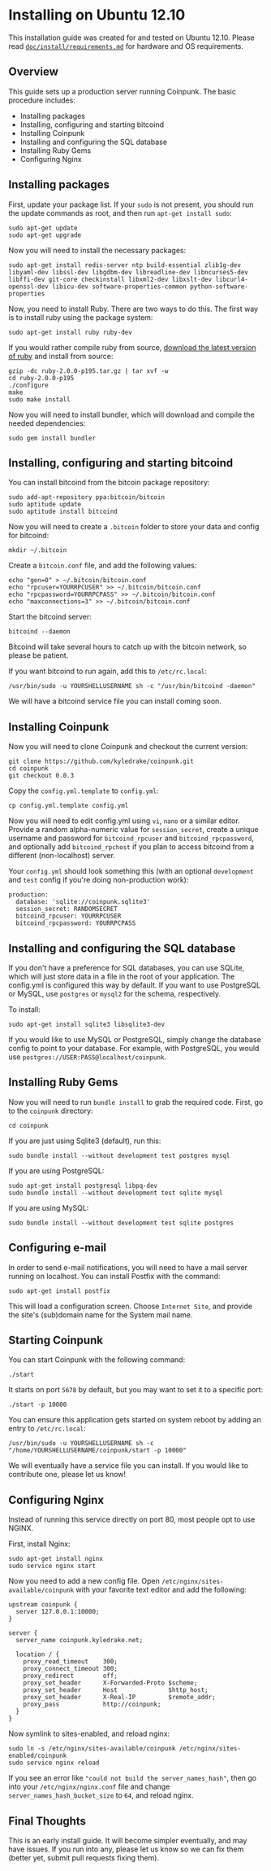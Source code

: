 # Installing on Ubuntu 12.10

This installation guide was created for and tested on Ubuntu 12.10. Please read [`doc/install/requirements.md`](./requirements.md) for hardware and OS requirements.

## Overview

This guide sets up a production server running Coinpunk. The basic procedure includes:

* Installing packages
* Installing, configuring and starting bitcoind
* Installing Coinpunk
* Installing and configuring the SQL database
* Installing Ruby Gems
* Configuring Nginx

## Installing packages

First, update your package list. If your `sudo` is not present, you should run the update commands as root, and then run `apt-get install sudo`:

    sudo apt-get update
    sudo apt-get upgrade

Now you will need to install the necessary packages:

    sudo apt-get install redis-server ntp build-essential zlib1g-dev libyaml-dev libssl-dev libgdbm-dev libreadline-dev libncurses5-dev libffi-dev git-core checkinstall libxml2-dev libxslt-dev libcurl4-openssl-dev libicu-dev software-properties-common python-software-properties

Now, you need to install Ruby. There are two ways to do this. The first way is to install ruby using the package system:

    sudo apt-get install ruby ruby-dev

If you would rather compile ruby from source, [download the latest version of ruby](http://www.ruby-lang.org/en/downloads) and install from source:

    gzip -dc ruby-2.0.0-p195.tar.gz | tar xvf -w
    cd ruby-2.0.0-p195
    ./configure
    make
    sudo make install

Now you will need to install bundler, which will download and compile the needed dependencies:

    sudo gem install bundler

## Installing, configuring and starting bitcoind

You can install bitcoind from the bitcoin package repository:

    sudo add-apt-repository ppa:bitcoin/bitcoin
    sudo aptitude update
    sudo aptitude install bitcoind

Now you will need to create a `.bitcoin` folder to store your data and config for bitcoind:

    mkdir ~/.bitcoin

Create a `bitcoin.conf` file, and add the following values:

    echo "gen=0" > ~/.bitcoin/bitcoin.conf
    echo "rpcuser=YOURRPCUSER" >> ~/.bitcoin/bitcoin.conf
    echo "rpcpassword=YOURRPCPASS" >> ~/.bitcoin/bitcoin.conf
    echo "maxconnections=3" >> ~/.bitcoin/bitcoin.conf

Start the bitcoind server:

    bitcoind --daemon

Bitcoind will take several hours to catch up with the bitcoin network, so please be patient.

If you want bitcoind to run again, add this to `/etc/rc.local`:

    /usr/bin/sudo -u YOURSHELLUSERNAME sh -c "/usr/bin/bitcoind -daemon"

We will have a bitcoind service file you can install coming soon.

## Installing Coinpunk

Now you will need to clone Coinpunk and checkout the current version:

    git clone https://github.com/kyledrake/coinpunk.git
    cd coinpunk
    git checkout 0.0.3

Copy the `config.yml.template` to `config.yml`:

    cp config.yml.template config.yml

Now you will need to edit config.yml using `vi`, `nano` or a similar editor. Provide a random alpha-numeric value for `session_secret`, create a unique username and password for `bitcoind_rpcuser` and `bitcoind_rpcpassword`, and optionally add `bitcoind_rpchost` if you plan to access bitcoind from a different (non-localhost) server.

Your `config.yml` should look something this (with an optional `development` and `test` config if you're doing non-production work):

    production:
      database: 'sqlite://coinpunk.sqlite3'
      session_secret: RANDOMSECRET
      bitcoind_rpcuser: YOURRPCUSER
      bitcoind_rpcpassword: YOURRPCPASS

## Installing and configuring the SQL database

If you don't have a preference for SQL databases, you can use SQLite, which will just store data in a file in the root of your application. The config.yml is configured this way by default. If you want to use PostgreSQL or MySQL, use `postgres` or `mysql2` for the schema, respectively.

To install:

    sudo apt-get install sqlite3 libsqlite3-dev

If you would like to use MySQL or PostgreSQL, simply change the database config to point to your database. For example, with PostgreSQL, you would use `postgres://USER:PASS@localhost/coinpunk`.

## Installing Ruby Gems

Now you will need to run `bundle install` to grab the required code. First, go to the `coinpunk` directory:

    cd coinpunk

If you are just using Sqlite3 (default), run this:

    sudo bundle install --without development test postgres mysql

If you are using PostgreSQL:

    sudo apt-get install postgresql libpq-dev
    sudo bundle install --without development test sqlite mysql

If you are using MySQL:

    sudo bundle install --without development test sqlite postgres

## Configuring e-mail

In order to send e-mail notifications, you will need to have a mail server running on localhost. You can install Postfix with the command:

    sudo apt-get install postfix
    
This will load a configuration screen. Choose `Internet Site`, and provide the site's (sub)domain name for the System mail name.

## Starting Coinpunk

You can start Coinpunk with the following command:

    ./start

It starts on port `5678` by default, but you may want to set it to a specific port:

    ./start -p 10000

You can ensure this application gets started on system reboot by adding an entry to `/etc/rc.local`:

    /usr/bin/sudo -u YOURSHELLUSERNAME sh -c "/home/YOURSHELLUSERNAME/coinpunk/start -p 10000"

We will eventually have a service file you can install. If you would like to contribute one, please let us know!

## Configuring Nginx

Instead of running this service directly on port 80, most people opt to use NGINX.

First, install Nginx:

    sudo apt-get install nginx
    sudo service nginx start

Now you need to add a new config file. Open `/etc/nginx/sites-available/coinpunk` with your favorite text editor and add the following:

    upstream coinpunk {
      server 127.0.0.1:10000;
    }

    server {
      server_name coinpunk.kyledrake.net;

      location / {
        proxy_read_timeout    300;
        proxy_connect_timeout 300;
        proxy_redirect        off;
        proxy_set_header      X-Forwarded-Proto $scheme;
        proxy_set_header      Host              $http_host;
        proxy_set_header      X-Real-IP         $remote_addr;
        proxy_pass            http://coinpunk;
      }
    }

Now symlink to sites-enabled, and reload nginx:

    sudo ln -s /etc/nginx/sites-available/coinpunk /etc/nginx/sites-enabled/coinpunk
    sudo service nginx reload
    
If you see an error like `"could not build the server_names_hash"`, then go into your `/etc/nginx/nginx.conf` file and change `server_names_hash_bucket_size` to `64`, and reload nginx.
    
## Final Thoughts

This is an early install guide. It will become simpler eventually, and may have issues. If you run into any, please let us know so we can fix them (better yet, submit pull requests fixing them).
